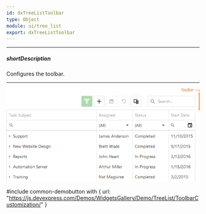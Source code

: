 ```yaml
---
id: dxTreeListToolbar
type: Object
module: ui/tree_list
export: dxTreeListToolbar
---
```

---
##### shortDescription
Configures the toolbar.

---
![DevExtreme TreeList - Toolbar](/images/treelist/toolbar.png)

#include common-demobutton with {
    url: "https://js.devexpress.com/Demos/WidgetsGallery/Demo/TreeList/ToolbarCustomization/"
}
